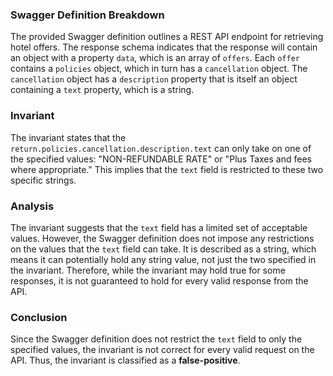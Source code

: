 ### Swagger Definition Breakdown
The provided Swagger definition outlines a REST API endpoint for retrieving hotel offers. The response schema indicates that the response will contain an object with a property `data`, which is an array of `offers`. Each `offer` contains a `policies` object, which in turn has a `cancellation` object. The `cancellation` object has a `description` property that is itself an object containing a `text` property, which is a string.

### Invariant
The invariant states that the `return.policies.cancellation.description.text` can only take on one of the specified values: "NON-REFUNDABLE RATE" or "Plus Taxes and fees where appropriate." This implies that the `text` field is restricted to these two specific strings.

### Analysis
The invariant suggests that the `text` field has a limited set of acceptable values. However, the Swagger definition does not impose any restrictions on the values that the `text` field can take. It is described as a string, which means it can potentially hold any string value, not just the two specified in the invariant. Therefore, while the invariant may hold true for some responses, it is not guaranteed to hold for every valid response from the API.

### Conclusion
Since the Swagger definition does not restrict the `text` field to only the specified values, the invariant is not correct for every valid request on the API. Thus, the invariant is classified as a **false-positive**.
